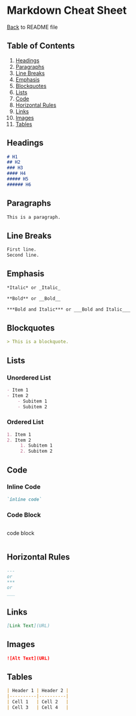 # Markdown Cheat Sheet
[Back](README.md) to README file
## Table of Contents
1. [Headings](#headings)
2. [Paragraphs](#paragraphs)
3. [Line Breaks](#line-breaks)
4. [Emphasis](#emphasis)
5. [Blockquotes](#blockquotes)
6. [Lists](#lists)
7. [Code](#code)
8. [Horizontal Rules](#horizontal-rules)
9. [Links](#links)
10. [Images](#images)
11. [Tables](#tables)

## Headings
```markdown
# H1
## H2
### H3
#### H4
##### H5
###### H6
```

## Paragraphs
```markdown
This is a paragraph.
```

## Line Breaks
```markdown
First line.  
Second line.
```

## Emphasis
```markdown
*Italic* or _Italic_

**Bold** or __Bold__

***Bold and Italic*** or ___Bold and Italic___
```

## Blockquotes
```markdown
> This is a blockquote.
```

## Lists

### Unordered List
```markdown
- Item 1
- Item 2
    - Subitem 1
    - Subitem 2
```

### Ordered List
```markdown
1. Item 1
2. Item 2
     1. Subitem 1
     2. Subitem 2
```

## Code

### Inline Code
```markdown
`inline code`
```

### Code Block
```markdown
```
code block
```
```

## Horizontal Rules
```markdown
---
or
***
or
___
```

## Links
```markdown
[Link Text](URL)
```

## Images
```markdown
![Alt Text](URL)
```

## Tables
```markdown
| Header 1 | Header 2 |
|----------|----------|
| Cell 1   | Cell 2   |
| Cell 3   | Cell 4   |
```